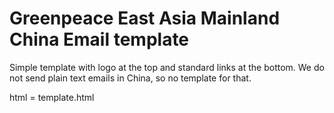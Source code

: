 Greenpeace East Asia Mainland China Email template
===================

Simple template with logo at the top and standard links at the bottom. We do not send plain text emails in China, so no template for that.

html = template.html
